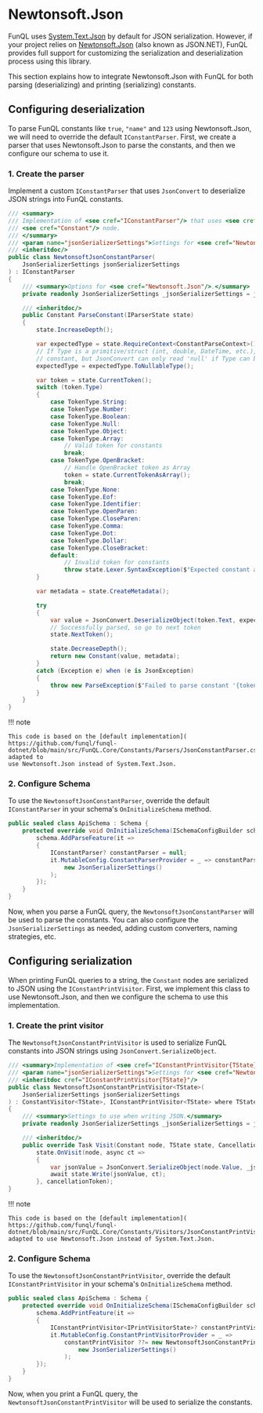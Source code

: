 ﻿# Newtonsoft.Json

FunQL uses [System.Text.Json](https://learn.microsoft.com/en-us/dotnet/standard/serialization/system-text-json/overview) 
by default for JSON serialization. However, if your project relies on [Newtonsoft.Json](https://www.newtonsoft.com/json) 
(also known as JSON.NET), FunQL provides full support for customizing the serialization and deserialization process 
using this library.

This section explains how to integrate Newtonsoft.Json with FunQL for both parsing (deserializing) and printing 
(serializing) constants.

## Configuring deserialization

To parse FunQL constants like `true`, `"name"` and `123` using Newtonsoft.Json, we will need to override the default 
`IConstantParser`. First, we create a parser that uses Newtonsoft.Json to parse the constants, and then we configure our 
schema to use it.

### 1. Create the parser

Implement a custom `IConstantParser` that uses `JsonConvert` to deserialize JSON strings into FunQL constants.

```csharp
/// <summary>
/// Implementation of <see cref="IConstantParser"/> that uses <see cref="JsonConvert"/> to parse the
/// <see cref="Constant"/> node.
/// </summary>
/// <param name="jsonSerializerSettings">Settings for <see cref="Newtonsoft.Json"/>.</param>
/// <inheritdoc/>
public class NewtonsoftJsonConstantParser(
    JsonSerializerSettings jsonSerializerSettings
) : IConstantParser
{
    /// <summary>Options for <see cref="Newtonsoft.Json"/>.</summary>
    private readonly JsonSerializerSettings _jsonSerializerSettings = jsonSerializerSettings;

    /// <inheritdoc/>
    public Constant ParseConstant(IParserState state)
    {
        state.IncreaseDepth();

        var expectedType = state.RequireContext<ConstantParseContext>().ExpectedType;
        // If Type is a primitive/struct (int, double, DateTime, etc.), we should make it Nullable as 'null' is a valid
        // constant, but JsonConvert can only read 'null' if Type can be null
        expectedType = expectedType.ToNullableType();

        var token = state.CurrentToken();
        switch (token.Type)
        {
            case TokenType.String:
            case TokenType.Number:
            case TokenType.Boolean:
            case TokenType.Null:
            case TokenType.Object:
            case TokenType.Array:
                // Valid token for constants
                break;
            case TokenType.OpenBracket:
                // Handle OpenBracket token as Array 
                token = state.CurrentTokenAsArray();
                break;
            case TokenType.None:
            case TokenType.Eof:
            case TokenType.Identifier:
            case TokenType.OpenParen:
            case TokenType.CloseParen:
            case TokenType.Comma:
            case TokenType.Dot:
            case TokenType.Dollar:
            case TokenType.CloseBracket:
            default:
                // Invalid token for constants
                throw state.Lexer.SyntaxException($"Expected constant at position {token.Position}, but found '{token.Text}'.");
        }

        var metadata = state.CreateMetadata();

        try
        { 
            var value = JsonConvert.DeserializeObject(token.Text, expectedType, _jsonSerializerSettings);
            // Successfully parsed, so go to next token
            state.NextToken();

            state.DecreaseDepth();
            return new Constant(value, metadata);
        }
        catch (Exception e) when (e is JsonException)
        {
            throw new ParseException($"Failed to parse constant '{token.Text}' at position {token.Position}.", e);
        }
    }
}
```

!!! note

    This code is based on the [default implementation](
    https://github.com/funql/funql-dotnet/blob/main/src/FunQL.Core/Constants/Parsers/JsonConstantParser.cs), adapted to 
    use Newtonsoft.Json instead of System.Text.Json.

### 2. Configure Schema

To use the `NewtonsoftJsonConstantParser`, override the default `IConstantParser` in your schema's `OnInitializeSchema` 
method.

```csharp
public sealed class ApiSchema : Schema { 
    protected override void OnInitializeSchema(ISchemaConfigBuilder schema) {
        schema.AddParseFeature(it =>
        {
            IConstantParser? constantParser = null;
            it.MutableConfig.ConstantParserProvider = _ => constantParser ??= new NewtonsoftJsonConstantParser(
                new JsonSerializerSettings()
            );
        });
    }
}
```

Now, when you parse a FunQL query, the `NewtonsoftJsonConstantParser` will be used to parse the constants. You can also 
configure the `JsonSerializerSettings` as needed, adding custom converters, naming strategies, etc.

## Configuring serialization

When printing FunQL queries to a string, the `Constant` nodes are serialized to JSON using the `IConstantPrintVisitor`. 
First, we implement this class to use Newtonsoft.Json, and then we configure the schema to use this implementation.

### 1. Create the print visitor

The `NewtonsoftJsonConstantPrintVisitor` is used to serialize FunQL constants into JSON strings using 
`JsonConvert.SerializeObject`.

````csharp
/// <summary>Implementation of <see cref="IConstantPrintVisitor{TState}"/> using <see cref="JsonConvert"/>.</summary>
/// <param name="jsonSerializerSettings">Settings for <see cref="Newtonsoft.Json"/>.</param>
/// <inheritdoc cref="IConstantPrintVisitor{TState}"/>
public class NewtonsoftJsonConstantPrintVisitor<TState>(
    JsonSerializerSettings jsonSerializerSettings
) : ConstantVisitor<TState>, IConstantPrintVisitor<TState> where TState : IPrintVisitorState
{
    /// <summary>Settings to use when writing JSON.</summary>
    private readonly JsonSerializerSettings _jsonSerializerSettings = jsonSerializerSettings;

    /// <inheritdoc/>
    public override Task Visit(Constant node, TState state, CancellationToken cancellationToken) =>
        state.OnVisit(node, async ct =>
        {
            var jsonValue = JsonConvert.SerializeObject(node.Value, _jsonSerializerSettings);
            await state.Write(jsonValue, ct);
        }, cancellationToken);
}
````

!!! note

    This code is based on the [default implementation](
    https://github.com/funql/funql-dotnet/blob/main/src/FunQL.Core/Constants/Visitors/JsonConstantPrintVisitor.cs), 
    adapted to use Newtonsoft.Json instead of System.Text.Json.

### 2. Configure Schema

To use the `NewtonsoftJsonConstantPrintVisitor`, override the default `IConstantPrintVisitor` in your schema's 
`OnInitializeSchema` method.

```csharp
public sealed class ApiSchema : Schema { 
    protected override void OnInitializeSchema(ISchemaConfigBuilder schema) {
        schema.AddPrintFeature(it =>
        {
            IConstantPrintVisitor<IPrintVisitorState>? constantPrintVisitor = null;
            it.MutableConfig.ConstantPrintVisitorProvider = _ => 
                constantPrintVisitor ??= new NewtonsoftJsonConstantPrintVisitor<IPrintVisitorState>(
                    new JsonSerializerSettings()
                );
        });
    }
}
```

Now, when you print a FunQL query, the `NewtonsoftJsonConstantPrintVisitor` will be used to serialize the constants.